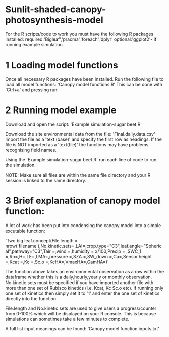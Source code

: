 # Sunlit-shaded-canopy-photosynthesis-model
For the R scripts/code to work you must have the following R packages installed:
required:'Bigleaf','pracma','foreach','dplyr'
optional:'ggplot2'- if running example simulation

# 1 Loading model functions
Once all necessary R packages have been installed. Run the following file to load all model functions:
'Canopy model functions.R'
This can be done with 'Ctrl+a' and pressing run:

# 2 Running model example
Download and open the script: 
'Example simulation-sugar beet.R'

Download the site environmental data from the file:
'Final.daily.data.csv'
Import the file as a 'text (base)' and specify the first row as headings. If the file is NOT imported as a 'text(file)' the functions may have problems recognising field names.

Using the 'Example simulation-sugar beet.R' run each line of code to run the simulation. 

NOTE: Make sure all files are within the same file directory and your R session is linked to the same directory. 

# 3 Brief explanation of canopy model function:
A lot of work has been put into condensing the canopy model into a simple excutable function: 

'Two.big.leaf.concept(File.length = nrow('filename'),No.kinetic.sets=,LAI=,crop.type="C3",leaf.angle="Spherical",pathway="C3",Tair =,wind =,humidity = x/100,Precip =
                             ,SWC_1 =,Rn=,H=,LE=,LMA=,pressure =,SZA =,SW_down =,Ca=,Sensor.height =,Kcat =,Kc =,Sc.o =,KcHA=,VmaxHA=,GamHA=)'

The function above takes an environnmental observation as a row within the dataframe whether this is a daily,hourly,yearly or monthly observation. No.kinetic.sets must be specified if you have imported another file with more than one set of Rubisco kinetics (i.e. Kcat, Kc Sc.o etc). If running only one set of kinetics then simply set it to '1' and enter the one set of kinetics directly into the function. 

File.length and No.kinetic.sets are used to give users a progress/counter from 0-100% which will be displayed on your R console. This is because  simulations can sometimes take a few minutes to complete. 

A full list input meanings can be found:
'Canopy model function inputs.txt'






